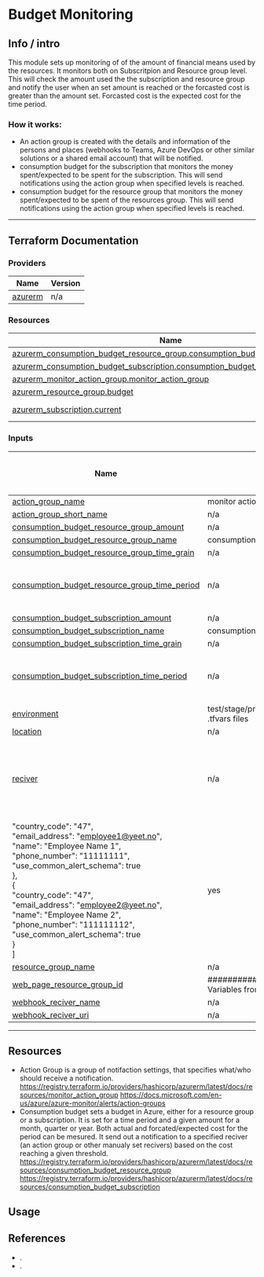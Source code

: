 # Budget Monitoring



## Info / intro

This module sets up monitoring of of the amount of financial means used by the resources. It monitors both on Subscritpion and Resource group level. This will check the amount used the the subscription and resource group and notify the user when an set amount is reached or the forcasted cost is greater than the amount set. Forcasted cost is the expected cost for the time period. 



### How it works:
- An action group is created with the details and information of the persons and places (webhooks to Teams, Azure DevOps or other similar solutions or a shared email account) that will be notified.
- consumption budget for the subscription that monitors the money spent/expected to be spent for the subscription. This will send notifications using the action group when specified levels is reached.
- consumption budget for the resource group that monitors the money spent/expected to be spent of the resources group. This will send notifications using the action group when specified levels is reached.

------------------------------------
## Terraform Documentation

### Providers

| Name | Version |
|------|---------|
| <a name="provider_azurerm"></a> [azurerm](#provider\_azurerm) | n/a |


### Resources

| Name | Type |
|------|------|
| [azurerm_consumption_budget_resource_group.consumption_budget_resource_group](https://registry.terraform.io/providers/hashicorp/azurerm/latest/docs/resources/consumption_budget_resource_group) | resource |
| [azurerm_consumption_budget_subscription.consumption_budget_subscription](https://registry.terraform.io/providers/hashicorp/azurerm/latest/docs/resources/consumption_budget_subscription) | resource |
| [azurerm_monitor_action_group.monitor_action_group](https://registry.terraform.io/providers/hashicorp/azurerm/latest/docs/resources/monitor_action_group) | resource |
| [azurerm_resource_group.budget](https://registry.terraform.io/providers/hashicorp/azurerm/latest/docs/resources/resource_group) | resource |
| [azurerm_subscription.current](https://registry.terraform.io/providers/hashicorp/azurerm/latest/docs/data-sources/subscription) | data source |

### Inputs

| Name | Description | Type | Default | Should Default be changed? |
|------|-------------|------|---------|:--------:|
| <a name="input_action_group_name"></a> [action\_group\_name](#input\_action\_group\_name) | monitor action group | `string` | `"monitor-action-group"` | yes |
| <a name="input_action_group_short_name"></a> [action\_group\_short\_name](#input\_action\_group\_short\_name) | n/a | `string` | `"budget-mon"` | yes |
| <a name="input_consumption_budget_resource_group_amount"></a> [consumption\_budget\_resource\_group\_amount](#input\_consumption\_budget\_resource\_group\_amount) | n/a | `number` | `100` | yes |
| <a name="input_consumption_budget_resource_group_name"></a> [consumption\_budget\_resource\_group\_name](#input\_consumption\_budget\_resource\_group\_name) | consumption budget resource group | `string` | `"consumption-budget-resource-group"` | yes |
| <a name="input_consumption_budget_resource_group_time_grain"></a> [consumption\_budget\_resource\_group\_time\_grain](#input\_consumption\_budget\_resource\_group\_time\_grain) | n/a | `string` | `"Monthly"` | no |
| <a name="input_consumption_budget_resource_group_time_period"></a> [consumption\_budget\_resource\_group\_time\_period](#input\_consumption\_budget\_resource\_group\_time\_period) | n/a | `list` | <pre>[<br>  "2022-05-01T00:00:00Z",<br>  "2023-01-01T00:00:00Z"<br>]</pre> | yes |
| <a name="input_consumption_budget_subscription_amount"></a> [consumption\_budget\_subscription\_amount](#input\_consumption\_budget\_subscription\_amount) | n/a | `number` | `250` | yes |
| <a name="input_consumption_budget_subscription_name"></a> [consumption\_budget\_subscription\_name](#input\_consumption\_budget\_subscription\_name) | consumption budget subscription | `string` | `"consumption-budget-subscription"` | yes |
| <a name="input_consumption_budget_subscription_time_grain"></a> [consumption\_budget\_subscription\_time\_grain](#input\_consumption\_budget\_subscription\_time\_grain) | n/a | `string` | `"Monthly"` | no |
| <a name="input_consumption_budget_subscription_time_period"></a> [consumption\_budget\_subscription\_time\_period](#input\_consumption\_budget\_subscription\_time\_period) | n/a | `list` | <pre>[<br>  "2022-05-01T00:00:00Z",<br>  "2023-01-01T00:00:00Z"<br>]</pre> | yes |
| <a name="input_environment"></a> [environment](#input\_environment) | test/stage/prod environment. This is set in .tfvars files | `string` | `""` | no |
| <a name="input_location"></a> [location](#input\_location) | n/a | `string` | `"norwayeast"` | no |
| <a name="input_reciver"></a> [reciver](#input\_reciver) | n/a | <pre>list(object({<br>        name                    = string<br>        email_address           = string<br>        country_code            = string<br>        phone_number            = string<br>        use_common_alert_schema = bool<br>    }))</pre> | <pre>[<br>  {<br> 
   "country_code": "47",<br>    "email_address": "employee1@yeet.no",<br>    "name": "Employee Name 1",<br>    "phone_number": "11111111",<br>    "use_common_alert_schema": true<br>  },<br>  {<br>    "country_code": "47",<br>    "email_address": "employee2@yeet.no",<br>    "name": "Employee Name 2",<br>    "phone_number": "111111112",<br>    "use_common_alert_schema": true<br>  }<br>]</pre> | yes |
| <a name="input_resource_group_name"></a> [resource\_group\_name](#input\_resource\_group\_name) | n/a | `string` | `"budget-monitoring"` | yes |
| <a name="input_web_page_resource_group_id"></a> [web\_page\_resource\_group\_id](#input\_web\_page\_resource\_group\_id) | ################################# Variables from other modules | `string` | `""` | no |
| <a name="input_webhook_reciver_name"></a> [webhook\_reciver\_name](#input\_webhook\_reciver\_name) | n/a | `string` | `"budget-webhook"` | yes |
| <a name="input_webhook_reciver_uri"></a> [webhook\_reciver\_uri](#input\_webhook\_reciver\_uri) | n/a | `string` | `"https://example_webhook.com/123abc"` | no |







---------------------------------------


## Resources

<!--- - Name of each resource in the module (links to documentation), what it does in this module --->
- Action Group is a group of notifaction settings, that specifies what/who should receive a notification. https://registry.terraform.io/providers/hashicorp/azurerm/latest/docs/resources/monitor_action_group https://docs.microsoft.com/en-us/azure/azure-monitor/alerts/action-groups
- Consumption budget sets a budget in Azure, either for a resource group or a subscription. It is set for a time period and a given amount for a month, quarter or year. Both actual and forcated/expected cost for the period can be mesured. It send out a notification to a specified reciver (an action group or other manualy set recivers) based on the cost reaching a given threshold. https://registry.terraform.io/providers/hashicorp/azurerm/latest/docs/resources/consumption_budget_resource_group https://registry.terraform.io/providers/hashicorp/azurerm/latest/docs/resources/consumption_budget_subscription








## Usage





## References

- . 
- . 

